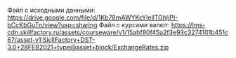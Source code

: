 Файл с исходными данными: https://drive.google.com/file/d/1Kb78mAWYKcYlellTGhIjPI-bCcKbGuTn/view?usp=sharing
Файл с курсами валют: https://lms-cdn.skillfactory.ru/assets/courseware/v1/15abf80f45a2f3e93c3274101b451c67/asset-v1:SkillFactory+DST-3.0+28FEB2021+type@asset+block/ExchangeRates.zip
